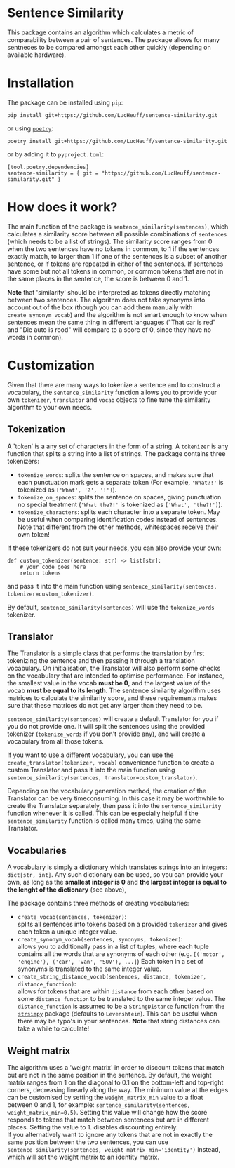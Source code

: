 # Sentence Similarity

This package contains an algorithm which calculates a metric of comparability between a pair of sentences.
The package allows for many sentneces to be compared amongst each other quickly (depending on available hardware).

# Installation

The package can be installed using `pip`:

```
pip install git+https://github.com/LucHeuff/sentence-similarity.git
```

or using [`poetry`](https://python-poetry.org/):

```
poetry install git+https://github.com/LucHeuff/sentence-similarity.git
```

or by adding it to `pyproject.toml`:

```
[tool.poetry.dependencies]
sentence-similarity = { git = "https://github.com/LucHeuff/sentence-similarity.git" }
```

# How does it work?

The main function of the package is `sentence_similarity(sentences)`, which calculates a similarity score between all
possible combinations of `sentences` (which needs to be a list of strings).
The similarity score ranges from 0 when the two sentences have no tokens in common, to 1 if the sentences exactly match,
to larger than 1 if one of the sentences is a subset of another sentence, or if tokens are repeated in either of the sentences.
If sentences have some but not all tokens in common, or common tokens that are not in the same places in the sentence, the score is between 0 and 1.

**Note** that 'similarity' should be interpreted as tokens directly matching between two sentences.
The algorithm does not take synonyms into account out of the box (though you can add them manually with `create_synonym_vocab`)
and the algorithm is not smart enough to know when sentences mean the same thing in different languages
("That car is red" and "Die auto is rood" will compare to a score of 0, since they have no words in common).

# Customization

Given that there are many ways to tokenize a sentence and to construct a vocabulary, the `sentence_similarity` function
allows you to provide your own `tokenizer`, `translator` and `vocab` objects to fine tune the similarity algorithm to your own needs.

## Tokenization

A 'token' is a any set of characters in the form of a string. A `tokenizer` is any function that splits a string into a list of strings.
The package contains three tokenizers:

- `tokenize_words`: splits the sentence on spaces, and makes sure that each punctuation mark gets a separate
  token (For example, `'What?!'` is tokenized as `['What', '?', '!']`).
- `tokenize_on_spaces`: splits the sentence on spaces, giving punctuation no special treatment (`'What the?!'` is tokenized as `['What', 'the?!']`).
- `tokenize_characters`: splits each character into a separate token. May be useful when comparing identification codes
  instead of sentences. Note that different from the other methods, whitespaces receive their own token!

If these tokenizers do not suit your needs, you can also provide your own:

```
def custom_tokenizer(sentence: str) -> list[str]:
    # your code goes here
    return tokens
```

and pass it into the main function using `sentence_similarity(sentences, tokenizer=custom_tokenizer)`.

By default, `sentence_similarity(sentences)` will use the `tokenize_words` tokenizer.

## Translator

The Translator is a simple class that performs the translation by first tokenizing the sentence and
then passing it through a translation vocabulary. On initialisation, the Translator will also perform
some checks on the vocabulary that are intended to optimise performance.
For instance, the smallest value in the vocab **must be 0**, and the largest value of the vocab **must be equal to its length**.
The sentence similarity algorithm uses matrices to calculate the similarity score, and these requirements makes
sure that these matrices do not get any larger than they need to be.

`sentence_similarity(sentences)` will create a default Translator for you if you do not provide one.
It will split the sentences using the provided tokenizer (`tokenize_words` if you don't provide any), and
will create a vocabulary from all those tokens.

If you want to use a different vocabulary, you can use the `create_translator(tokenizer, vocab)` convenience function
to create a custom Translator and pass it into the main function using `sentence_similarity(sentences, translator=custom_translator)`.

Depending on the vocabulary generation method, the creation of the Translator can be very timeconsuming. In this case it
may be worthwhile to create the Translator separately, then pass it into the `sentence_similarity` function whenever it is called.
This can be especially helpful if the `sentence_similarity` function is called many times, using the same Translator.

## Vocabularies

A vocabulary is simply a dictionary which translates strings into an integers: `dict[str, int]`. Any such dictionary
can be used, so you can provide your own, as long as the **smallest integer is 0** and **the largest integer is equal to the lenght of the dictionary** (see above),

The package contains three methods of creating vocabularies:

- `create_vocab(sentences, tokenizer)`:  
  splits all sentences into tokens based on a provided `tokenizer` and gives each token a unique integer value.
- `create_synonym_vocab(sentences, synonyms, tokenizer)`:  
  allows you to additionally pass in a list of tuples, where each tuple contains all the words that are synonyms of each other
  (e.g. `[('motor', 'engine'), ('car', 'van', 'SUV'), ...]`)
  Each token in a set of synonyms is translated to the same integer value.
- `create_string_distance_vocab(sentences, distance, tokenizer, distance_function)`:  
  allows for tokens that are within `distance` from each other based on some `distance_function` to be translated to the same integer value.
  The `distance_function` is assumed to be a `StringDistance` function from the [`strsimpy`](https://github.com/luozhouyang/python-string-similarity) package (defaults to `Levenshtein`).
  This can be useful when there may be typo's in your sentences.
  **Note** that string distances can take a while to calculate!

## Weight matrix

The algorithm uses a 'weight matrix' in order to discount tokens that match but are not in the same position in the sentence.
By default, the weight matrix ranges from 1 on the diagonal to 0.1 on the bottom-left and top-right corners, decreasing linearly
along the way. The minimum value at the edges can be customised by setting the `weight_matrix_min` value to a float between 0 and 1, for example:
`sentence_similarity(sentences, weight_matrix_min=0.5)`. Setting this value will change how the score responds to tokens that match
between sentences but are in different places. Setting the value to 1. disables discounting entirely.    
If you alternatively want to ignore any tokens that are not in exactly the same position between the two sentences, you can use `sentence_similarity(sentences, weight_matrix_min='identity')` instead,
which will set the weight matrix to an identity matrix.

